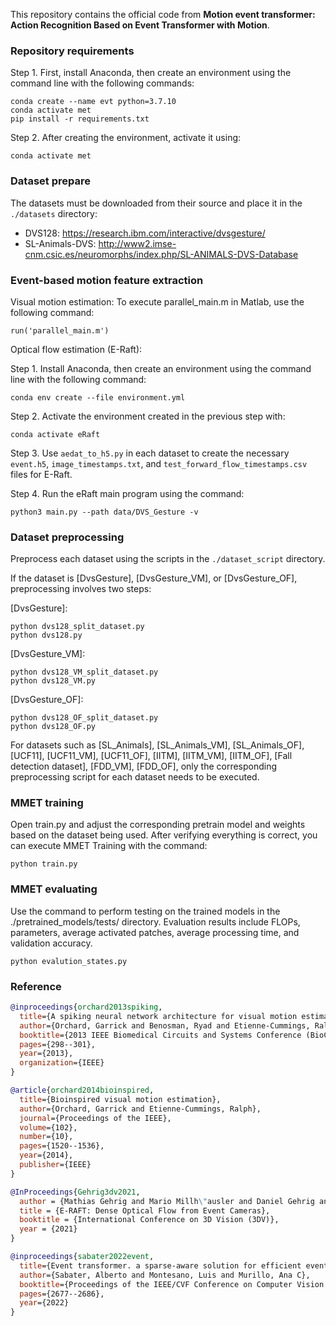 This repository contains the official code from __Motion event transformer: Action Recognition Based on Event Transformer with Motion__. 


### Repository requirements

Step 1. First, install Anaconda, then create an environment using the command line with the following commands:
```
conda create --name evt python=3.7.10
conda activate met
pip install -r requirements.txt
```

Step 2. After creating the environment, activate it using:
```
conda activate met
```

### Dataset prepare
The datasets must be downloaded from their source and place it in the `./datasets` directory:
 - DVS128: https://research.ibm.com/interactive/dvsgesture/
 - SL-Animals-DVS: http://www2.imse-cnm.csic.es/neuromorphs/index.php/SL-ANIMALS-DVS-Database


### Event-based motion feature extraction

Visual motion estimation: To execute parallel_main.m in Matlab, use the following command:
```
run('parallel_main.m')
```

Optical flow estimation (E-Raft):

Step 1. Install Anaconda, then create an environment using the command line with the following command:
```
conda env create --file environment.yml
```

Step 2. Activate the environment created in the previous step with:
```
conda activate eRaft
```

Step 3. Use `aedat_to_h5.py` in each dataset to create the necessary `event.h5`, `image_timestamps.txt`, and `test_forward_flow_timestamps.csv` files for E-Raft.

Step 4. Run the eRaft main program using the command:
```
python3 main.py --path data/DVS_Gesture -v
```


### Dataset preprocessing
Preprocess each dataset using the scripts in the `./dataset_script` directory.

If the dataset is [DvsGesture], [DvsGesture_VM], or [DvsGesture_OF], preprocessing involves two steps:

[DvsGesture]:
```
python dvs128_split_dataset.py
python dvs128.py 
```

[DvsGesture_VM]:
```
python dvs128_VM_split_dataset.py
python dvs128_VM.py
```
[DvsGesture_OF]:
```
python dvs128_OF_split_dataset.py
python dvs128_OF.py
```

For datasets such as [SL_Animals], [SL_Animals_VM], [SL_Animals_OF], [UCF11], [UCF11_VM], [UCF11_OF], [IITM], [IITM_VM], [IITM_OF], [Fall detection dataset], [FDD_VM], [FDD_OF], only the corresponding preprocessing script for each dataset needs to be executed.


### MMET training

Open train.py and adjust the corresponding pretrain model and weights based on the dataset being used. 
After verifying everything is correct, you can execute MMET Training with the command:
```
python train.py
```


### MMET evaluating

Use the command to perform testing on the trained models in the ./pretrained_models/tests/ directory. 
Evaluation results include FLOPs, parameters, average activated patches, average processing time, and validation accuracy.
```
python evalution_states.py
```

### Reference
```bibtex
@inproceedings{orchard2013spiking,
  title={A spiking neural network architecture for visual motion estimation},
  author={Orchard, Garrick and Benosman, Ryad and Etienne-Cummings, Ralph and Thakor, Nitish V},
  booktitle={2013 IEEE Biomedical Circuits and Systems Conference (BioCAS)},
  pages={298--301},
  year={2013},
  organization={IEEE}
}

@article{orchard2014bioinspired,
  title={Bioinspired visual motion estimation},
  author={Orchard, Garrick and Etienne-Cummings, Ralph},
  journal={Proceedings of the IEEE},
  volume={102},
  number={10},
  pages={1520--1536},
  year={2014},
  publisher={IEEE}
}

@InProceedings{Gehrig3dv2021,
  author = {Mathias Gehrig and Mario Millh\"ausler and Daniel Gehrig and Davide Scaramuzza},
  title = {E-RAFT: Dense Optical Flow from Event Cameras},
  booktitle = {International Conference on 3D Vision (3DV)},
  year = {2021}
}

@inproceedings{sabater2022event,
  title={Event transformer. a sparse-aware solution for efficient event data processing},
  author={Sabater, Alberto and Montesano, Luis and Murillo, Ana C},
  booktitle={Proceedings of the IEEE/CVF Conference on Computer Vision and Pattern Recognition},
  pages={2677--2686},
  year={2022}
}
```
